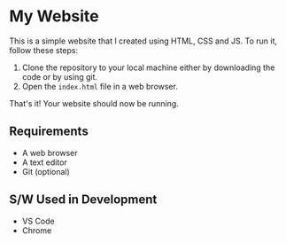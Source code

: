 # My Website

This is a simple website that I created using HTML, CSS and JS. To run it, follow these steps:

1. Clone the repository to your local machine either by downloading the code or by using git.
2. Open the `index.html` file in a web browser.

That's it! Your website should now be running.

## Requirements

* A web browser
* A text editor
* Git (optional)

## S/W Used in Development
* VS Code
* Chrome

